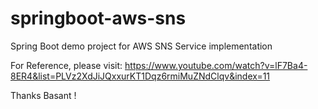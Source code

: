 # springboot-aws-sns
Spring Boot demo project for AWS SNS Service implementation

For Reference, please visit:
https://www.youtube.com/watch?v=lF7Ba4-8ER4&list=PLVz2XdJiJQxxurKT1Dqz6rmiMuZNdClqv&index=11

Thanks Basant !
